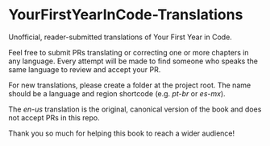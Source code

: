 # YourFirstYearInCode-Translations

Unofficial, reader-submitted translations of Your First Year in Code.

Feel free to submit PRs translating or correcting one or more chapters in any language. 
Every attempt will be made to find someone who speaks the same language to review and accept your PR.

For new translations, please create a folder at the project root. The name should be a language and region shortcode (e.g. _pt-br_ or _es-mx_).

The _en-us_ translation is the original, canonical version of the book and does not accept PRs in this repo.

Thank you so much for helping this book to reach a wider audience!
